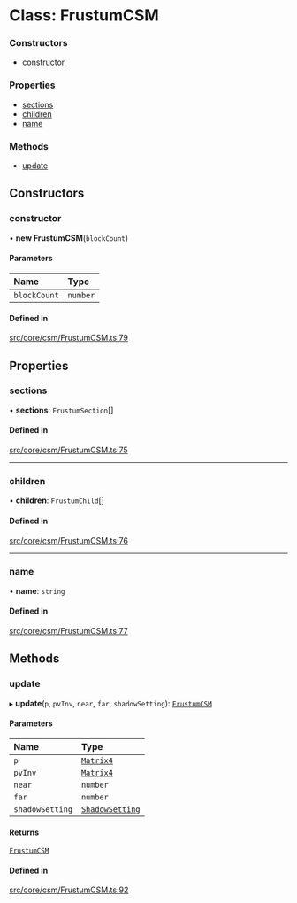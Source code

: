 # Class: FrustumCSM

### Constructors

- [constructor](FrustumCSM.md#constructor)

### Properties

- [sections](FrustumCSM.md#sections)
- [children](FrustumCSM.md#children)
- [name](FrustumCSM.md#name)

### Methods

- [update](FrustumCSM.md#update)

## Constructors

### constructor

• **new FrustumCSM**(`blockCount`)

#### Parameters

| Name | Type |
| :------ | :------ |
| `blockCount` | `number` |

#### Defined in

[src/core/csm/FrustumCSM.ts:79](https://github.com/Orillusion/orillusion/blob/main/src/core/csm/FrustumCSM.ts#L79)

## Properties

### sections

• **sections**: `FrustumSection`[]

#### Defined in

[src/core/csm/FrustumCSM.ts:75](https://github.com/Orillusion/orillusion/blob/main/src/core/csm/FrustumCSM.ts#L75)

___

### children

• **children**: `FrustumChild`[]

#### Defined in

[src/core/csm/FrustumCSM.ts:76](https://github.com/Orillusion/orillusion/blob/main/src/core/csm/FrustumCSM.ts#L76)

___

### name

• **name**: `string`

#### Defined in

[src/core/csm/FrustumCSM.ts:77](https://github.com/Orillusion/orillusion/blob/main/src/core/csm/FrustumCSM.ts#L77)

## Methods

### update

▸ **update**(`p`, `pvInv`, `near`, `far`, `shadowSetting`): [`FrustumCSM`](FrustumCSM.md)

#### Parameters

| Name | Type |
| :------ | :------ |
| `p` | [`Matrix4`](Matrix4.md) |
| `pvInv` | [`Matrix4`](Matrix4.md) |
| `near` | `number` |
| `far` | `number` |
| `shadowSetting` | [`ShadowSetting`](../types/ShadowSetting.md) |

#### Returns

[`FrustumCSM`](FrustumCSM.md)

#### Defined in

[src/core/csm/FrustumCSM.ts:92](https://github.com/Orillusion/orillusion/blob/main/src/core/csm/FrustumCSM.ts#L92)
